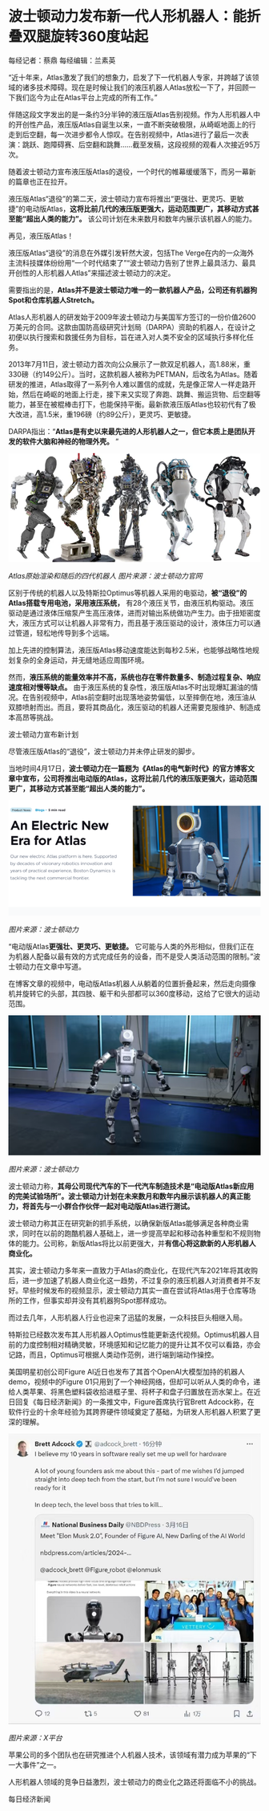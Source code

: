 # 波士顿动力发布新一代人形机器人：能折叠双腿旋转360度站起

每经记者：蔡鼎 每经编辑：兰素英

“近十年来，Atlas激发了我们的想象力，启发了下一代机器人专家，并跨越了该领域的诸多技术障碍。现在是时候让我们的液压机器人Atlas放松一下了，并回顾一下我们迄今为止在Atlas平台上完成的所有工作。”

伴随这段文字发出的是一条约3分半钟的液压版Atlas告别视频。作为人形机器人中的开创性产品，液压版Atlas自诞生以来，一直不断突破极限，从崎岖地面上的行走到后空翻，每一次进步都令人惊叹。在告别视频中，Atlas进行了最后一次表演：跳跃、跑障碍赛、后空翻和跳舞……截至发稿，这段视频的观看人次接近95万次。

随着波士顿动力宣布液压版Atlas的退役，一个时代的帷幕缓缓落下，而另一幕新的篇章也正在拉开。

液压版Atlas“退役”的第二天，波士顿动力宣布将推出“更强壮、更灵巧、更敏捷”的电动版Atlas，**这将比前几代的液压版更强大，运动范围更广，其移动方式甚至能“超出人类的能力”。**
该公司计划在未来数月和数年内展示该机器人的能力。

再见，液压版Atlas！

液压版Atlas“退役”的消息在外媒引发轩然大波，包括The
Verge在内的一众海外主流科技媒体纷纷用“一个时代结束了”“波士顿动力告别了世界上最具活力、最具开创性的人形机器人Atlas”来描述波士顿动力的决定。

需要指出的是，**Atlas并不是波士顿动力唯一的一款机器人产品，公司还有机器狗Spot和仓库机器人Stretch。**

Atlas人形机器人的研发始于2009年波士顿动力与美国军方签订的一份价值2600万美元的合同。这款由国防高级研究计划局（DARPA）资助的机器人，在设计之初便以执行搜索和救援任务为目标，旨在进入对人类不安全的区域执行多样化任务。

2013年7月11日，波士顿动力首次向公众展示了一款双足机器人，高1.88米，重330磅（约149公斤）。当时，这款机器人被称为PETMAN，后改名为Atlas。随着研发的推进，Atlas取得了一系列令人难以置信的成就，先是像正常人一样走路开始，然后在崎岖的地面上行走，接下来又实现了奔跑、跳舞、搬运货物、后空翻等能力，甚至在被棍棒击打下，也能保持平衡。最新款液压版Atlas也较初代有了极大改进，高1.5米，重196磅（约89公斤），更灵巧、更敏捷。

DARPA指出：“**Atlas是有史以来最先进的人形机器人之一，但它本质上是团队开发的软件大脑和神经的物理外壳。** ”

![37d3359a7ca00c1a52331a71dd5fbabf.jpg](https://raw.githubusercontent.com/qqhsx/qqnews_image/main/2024/04/18/波士顿动力发布新一代人形机器人：能折叠双腿旋转360度站起/37d3359a7ca00c1a52331a71dd5fbabf.jpg)

_Atlas原始渲染和随后的四代机器人 图片来源：波士顿动力官网_

区别于传统的机器人以及特斯拉Optimus等机器人采用的电驱动，**被“退役”的Atlas搭载专用电池，采用液压系统，**
有28个液压关节，由液压机构驱动。液压驱动是通过液体压缩泵产生高压液体，进而对输出系统做功产生力。由于扭矩密度大，液压方式可以让机器人非常有力，而且基于液压驱动的设计，液体压力可以通过管道，轻松地传导到多个远端。

加上先进的控制算法，液压版Atlas移动速度能达到每秒2.5米，也能够战略性地规划复杂的全身运动，并无缝地适应周围环境。

然而，**液压系统的能量效率并不高，系统也存在零件数量多、制造过程复杂、响应速度相对慢等缺点。**
由于液压系统的复杂性，液压版Atlas不时出现爆缸漏油的情况。在告别视频中，Atlas前空翻时出现落地姿势偏低，以至摔倒在地，液压油从双膝喷射而出。而且，要将其商品化，液压驱动的机器人还需要克服维护、制造成本高昂等挑战。

波士顿动力宣布新计划

尽管液压版Atlas的“退役”，波士顿动力并未停止研发的脚步。

当地时间4月17日，**波士顿动力在一篇题为《Atlas的电气新时代》的官方博客文章中宣布，公司将推出电动版的Atlas，这将比前几代的液压版更强大，运动范围更广，其移动方式甚至能“超出人类的能力”。**

![b15b087f9a3ebb3430b7cc3e1c1563b4.jpg](https://raw.githubusercontent.com/qqhsx/qqnews_image/main/2024/04/18/波士顿动力发布新一代人形机器人：能折叠双腿旋转360度站起/b15b087f9a3ebb3430b7cc3e1c1563b4.jpg)

 _图片来源：波士顿动力_

“电动版Atlas**更强壮、更灵巧、更敏捷。**
它可能与人类的外形相似，但我们正在为机器人配备以最有效的方式完成任务的设备，而不是受人类活动范围的限制。”波士顿动力在文章中写道。

在博客文章的视频中，电动版Atlas机器人从躺着的位置折叠起来，然后走向摄像机并旋转它的头部，其四肢、躯干和头部都可以360度移动，这给了它很大的运动范围。

![aa1156c103ee26bc450778d7e6681d0e.jpg](https://raw.githubusercontent.com/qqhsx/qqnews_image/main/2024/04/18/波士顿动力发布新一代人形机器人：能折叠双腿旋转360度站起/aa1156c103ee26bc450778d7e6681d0e.jpg)

_图片来源：波士顿动力_

波士顿动力称，**其母公司现代汽车的下一代汽车制造技术是“电动版Atlas新应用的完美试验场所”。波士顿动力计划在未来数月和数年内展示该机器人的真正能力，将首先与一小群合作伙伴一起对电动版Atlas进行测试。**

波士顿动力称其正在研究新的抓手系统，以确保新版Atlas能够满足各种商业需求，同时在以前的跑酷机器人基础上，进一步提高举起和移动各种重型和不规则物体的能力。公司称，新版Atlas将比以前更强大，并**有信心将这款新的人形机器人商业化。**

其实，波士顿动力多年来一直致力于Atlas的商业化，在现代汽车2021年将其收购后，进一步加速了机器人商业化这一趋势，不过复杂的液压机器人对消费者并不友好。早些时候发布的视频显示，波士顿动力其实一直在尝试将Atlas用于仓库等场所的工作，但事实却并没有其机器狗Spot那样成功。

而过去几年，人形机器人行业也迎来了迅猛的发展，一众科技巨头相继入局。

特斯拉已经数次发布其人形机器人Optimus性能更新迭代视频。Optimus机器人目前的力度控制相对精确灵敏，环境感知和记忆能力的提升让其不仅可以看路，亦会记路，而且，Optimus可根据人类动作范例，进行端到端动作操控。

美国明星初创公司Figure AI近日也发布了其首个OpenAI大模型加持的机器人demo，视频中的Figure
01只用到了一个神经网络，但却可以听从人类的命令，递给人类苹果、将黑色塑料袋收拾进框子里、将杯子和盘子归置放在沥水架上。在近日回复《每日经济新闻》的一条推文中，Figure首席执行官Brett
Adcock称，在软件行业的十余年经验为其跨界硬件领域奠定了基础，为研发人形机器人积累了更深的理解。

![ae28ffbaa7be6eaecb292425aca0a432.jpg](https://raw.githubusercontent.com/qqhsx/qqnews_image/main/2024/04/18/波士顿动力发布新一代人形机器人：能折叠双腿旋转360度站起/ae28ffbaa7be6eaecb292425aca0a432.jpg)

_图片来源：X平台_

苹果公司的多个团队也在研究推进个人机器人技术，该领域有潜力成为苹果的“下一大事件”之一。

人形机器人领域的竞争日益激烈，波士顿动力的商业化之路还将面临不小的挑战。

每日经济新闻

